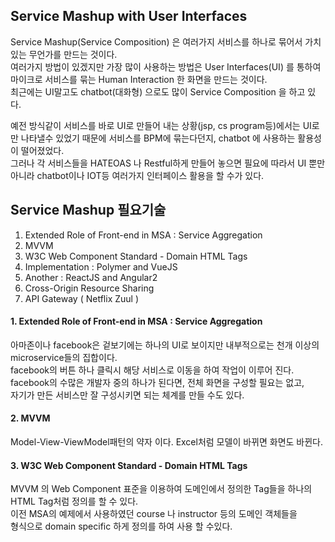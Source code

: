 Service Mashup with User Interfaces
-----
Service Mashup(Service Composition) 은 여러가지 서비스를 하나로 묶어서 가치있는 무언가를 만드는 것이다.   
여러가지 방법이 있겠지만 가장 많이 사용하는 방법은 User Interfaces(UI) 를 통하여  
마이크로 서비스를 묶는 Human Interaction 한 화면을 만드는 것이다.  
최근에는 UI말고도 chatbot(대화형) 으로도 많이 Service Composition 을 하고 있다.   

예전 방식같이 서비스를 바로 UI로 만들어 내는 상황(jsp, cs program등)에서는 UI로만 나타낼수 있었기 때문에
서비스를 BPM에 묶는다던지, chatbot 에 사용하는 활용성이 떨어졌었다.  
그러나 각 서비스들을 HATEOAS 나 Restful하게 만들어 놓으면 필요에 따라서 UI 뿐만 아니라 
chatbot이나 IOT등 여러가지 인터페이스 활용을 할 수가 있다.  

Service Mashup 필요기술
------
1. Extended Role of Front-end in MSA : Service Aggregation
1. MVVM
1. W3C Web Component Standard - Domain HTML Tags
1. Implementation : Polymer and VueJS
1. Another : ReactJS and Angular2
1. Cross-Origin Resource Sharing
1. API Gateway ( Netflix Zuul )

#### 1. Extended Role of Front-end in MSA : Service Aggregation
아마존이나 facebook은 겉보기에는 하나의 UI로 보이지만 내부적으로는 천개 이상의 microservice들의 집합이다.  
facebook의 버튼 하나 클릭시 해당 서비스로 이동을 하여 작업이 이루어 진다.  
facebook의 수많은 개발자 중의 하나가 된다면, 전체 화면을 구성할 필요는 없고,  
자기가 만든 서비스만 잘 구성시키면 되는 체계를 만들 수도 있다.  

#### 2. MVVM
Model-View-ViewModel패턴의 약자 이다. Excel처럼 모델이 바뀌면 화면도 바뀐다.  

#### 3. W3C Web Component Standard - Domain HTML Tags
MVVM 의 Web Component 표준을 이용하여 도메인에서 정의한 Tag들을 하나의 HTML Tag처럼 정의를 할 수 있다.  
이전 MSA의 예제에서 사용하였던 course 나 instructor 등의 도메인 객체들을  
<course> 형식으로 domain specific 하게 정의를 하여 사용 할 수있다.  